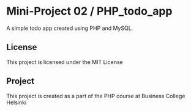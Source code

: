 # Mini-Project 02 / PHP_todo_app

A simple todo app created using PHP and MySQL.

## License

This project is licensed under the MIT License

## Project
This project is created as a part of the PHP course at Business College Helsinki
